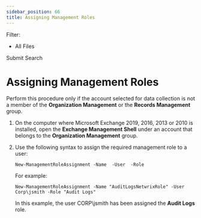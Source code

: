 ```yaml
---
sidebar_position: 66
title: Assigning Management Roles
---
```


Filter: 

* All Files

Submit Search

# Assigning Management Roles

Perform this procedure only if the account selected for data collection is not a member of the **Organization Management** or the **Records Management** group.

1. On the computer where Microsoft Exchange 2019, 2016, 2013 or 2010 is installed, open the **Exchange Management Shell** under an account that belongs to the **Organization Management** group.
2. Use the following syntax to assign the required management role to a user:

   `New-ManagementRoleAssignment -Name  -User  -Role `

   For example:

   `New-ManagementRoleAssignment -Name "AuditLogsNetwrixRole" -User Corp\jsmith -Role "Audit Logs"`

   In this example, the user CORP\jsmith has been assigned the **Audit Logs** role.